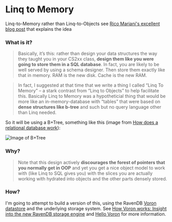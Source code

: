 # Linq to Memory
Linq-to-Memory rather than Linq-to-Objects see [Rico Mariani's excellent blog post](http://blogs.msdn.com/b/ricom/archive/2015/01/02/quot-linq-to-memory-quot-another-old-idea.aspx) that explains the idea

### What is it?
> Basically, it’s this: rather than design your data structures the way they taught you in your CS2xx class, **design them like you were going to store them in a SQL database**.  In fact, you are likely to be well served by using a schema designer.  Then store them exactly like that in memory.  RAM is the new disk.  Cache is the new RAM.

> In fact, I suggested at that time that we write a thing I called “Linq To Memory” – a stark contrast from “Linq to Objects” to help facilitate this.  Basically Linq to Memory was a hypotheticial thing that would be more like an in-memory-database with “tables” that were based on **dense structures like b-tree** and such but no query language other than Linq needed.

So it will be using a B+Tree, something like this (image from [How does a relational database work](http://coding-geek.com/how-databases-work)):

![Image of B+Tree](http://coding-geek.com/wp-content/uploads/2015/08/database_index.png.pagespeed.ce.Ppq1ie22mj.png)

### Why?
> Note that this design actively **discourages the forest of pointers that you normally get in OOP** and yet you get a nice object model to work with (like Linq to SQL gives you) with the slices you are actually working with hydrated into objects and the other parts densely stored.

### How?
I'm going to attempt to build a version of this, using the RavenDB [Voron datastore](https://github.com/ravendb/ravendb/tree/master/Raven.Voron) and the underlying storage system. See [How Voron works: Insight into the new RavenDB storage engine](http://www.slideshare.net/ayenderahien/voron) and [Hello Voron](http://ayende.com/blog/163458/hello-voron) for more information.

